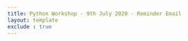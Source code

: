 ```yaml
---
title: Python Workshop - 9th July 2020 - Reminder Email
layout: template
exclude : true
---
```


<html><head>
<title>RESERVED | IET PSB Academy On Campus</title>
</head>
<body>
</body>
</html>
